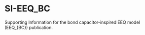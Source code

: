 # SI-EEQ_BC
Supporting Information for the bond capacitor-inspired EEQ model (EEQ_{BC}) publication.
